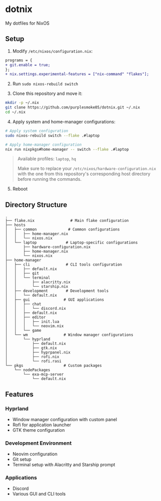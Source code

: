 # dotnix

My dotfiles for NixOS

## Setup

1. Modify `/etc/nixos/configuration.nix`:
```diff
programs = {
+ git.enable = true;
};
+ nix.settings.experimental-features = ["nix-command" "flakes"];
```

2. Run `sudo nixos-rebuild switch`

3. Clone this repository and move it:
```bash
mkdir -p ~/.nix
git clone https://github.com/purplesmoke05/dotnix.git ~/.nix
cd ~/.nix
```

4. Apply system and home-manager configurations:
```bash
# Apply system configuration
sudo nixos-rebuild switch --flake .#laptop

# Apply home-manager configuration
nix run nixpkgs#home-manager -- switch --flake .#laptop
```

> Available profiles: `laptop`, `hq`
>
> Make sure to replace your `/etc/nixos/hardware-configuration.nix` with the one from this repository's corresponding host directory before running the commands.

5. Reboot

## Directory Structure

```
.
├── flake.nix                # Main flake configuration
├── hosts
│   ├── common              # Common configurations
│   │   ├── home-manager.nix
│   │   └── nixos.nix
│   └── laptop             # Laptop-specific configurations
│       ├── hardware-configuration.nix
│       ├── home-manager.nix
│       └── nixos.nix
├── home-manager
│   ├── cli                # CLI tools configuration
│   │   ├── default.nix
│   │   ├── git
│   │   └── terminal
│   │       ├── alacritty.nix
│   │       └── starship.nix
│   ├── development        # Development tools
│   │   └── default.nix
│   ├── gui               # GUI applications
│   │   ├── chat
│   │   │   └── discord.nix
│   │   ├── default.nix
│   │   ├── editor
│   │   │   ├── init.lua
│   │   │   └── neovim.nix
│   │   └── game
│   └── wm                # Window manager configurations
│       └── hyprland
│           ├── default.nix
│           ├── gtk.nix
│           ├── hyprpanel.nix
│           ├── rofi.nix
│           └── rofi.rasi
└── pkgs                  # Custom packages
    └── nodePackages
        └── exa-mcp-server
            └── default.nix
```

## Features

### Hyprland
- Window manager configuration with custom panel
- Rofi for application launcher
- GTK theme configuration

### Development Environment
- Neovim configuration
- Git setup
- Terminal setup with Alacritty and Starship prompt

### Applications
- Discord
- Various GUI and CLI tools